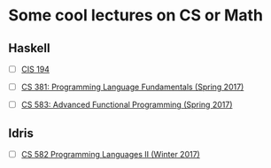 # Some cool lectures on CS or Math

## Haskell
- [ ] [CIS 194](http://www.seas.upenn.edu/%7Ecis194/spring13/lectures.html)
- [ ] [CS 381: Programming Language Fundamentals (Spring 2017)](http://web.engr.oregonstate.edu/~erwig/cs381/)
- [ ] [CS 583: Advanced Functional Programming (Spring 2017)](http://web.engr.oregonstate.edu/~erwig/cs583/)
[]()
[]()


## Idris
- [ ] [CS 582 Programming Languages II (Winter 2017)](http://web.engr.oregonstate.edu/~erwig/cs582/)
[]()
[]()
[]()